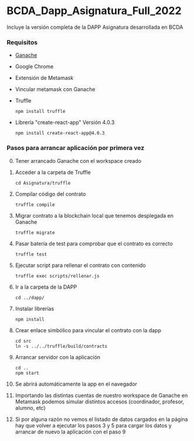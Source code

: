 # BCDA_Dapp_Asignatura_Full_2022
Incluye la versión completa de la DAPP Asignatura desarrollada en BCDA

### Requisitos
- [Ganache](https://trufflesuite.com/ganache/ "Ganache")
- Google Chrome
- Extensión de Metamask
- Vincular metamask con Ganache 
- Truffle 

    ```
    npm install truffle
    ```

- Librería "create-react-app" Versión 4.0.3 

    ```
    npm install create-react-app@4.0.3
    ```

### Pasos para arrancar aplicación por primera vez

0. Tener arrancado Ganache con el workspace creado
1. Acceder a la carpeta de Truffle

    ```
    cd Asignatura/truffle
    ```

2. Compilar código del contrato

    ```
    truffle compile
    ```

3. Migrar contrato a la blockchain local que tenemos desplegada en Ganache

    ```
    truffle migrate
    ```

4. Pasar batería de test para comprobar que el contrato es correcto

    ```
    truffle test 
    ```

5. Ejecutar script para rellenar el contrato con contenido

    ```
    truffle exec scripts/rellenar.js
    ```

6. Ir a la carpeta de la DAPP

    ```
    cd ../dapp/
    ```

7. Instalar librerías

    ```
    npm install
    ```

8. Crear enlace simbólico para vincular el contrato con la dapp

    ```
    cd src
    ln -s ../../truffle/build/contracts
    ```

9. Arrancar servidor con la aplicación

    ```
    cd ..
    npm start
    ```

10. Se abrirá automáticamente la app en el navegador

11. Importando las distintas cuentas de nuestro workspace de Ganache en Metamask podemos simular distintos accesos (coordinador, profesor, alumno, etc)

12. Si por alguna razón no vemos el listado de datos cargados en la página hay que volver a ejecutar los pasos 3 y 5 para cargar los datos y arrancar de nuevo la aplicación con el paso 9